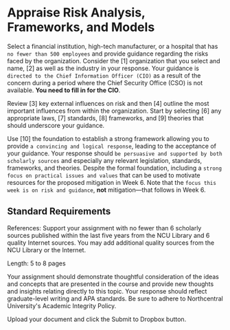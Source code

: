 # Appraise Risk Analysis, Frameworks, and Models

Select a financial institution, high-tech manufacturer, or a hospital that has `no fewer than 500 employees` and provide guidance regarding the risks faced by the organization. Consider the [1] organization that you select and name, [2] as well as the industry in your response. Your guidance is `directed to the Chief Information Officer (CIO)` as a result of the concern during a period where the Chief Security Office (CSO) is not available. **You need to fill in for the CIO**.

Review [3] key external influences on risk and then [4] outline the most important influences from within the organization. Start by selecting [6] any appropriate laws, [7] standards, [8] frameworks, and [9] theories that should underscore your guidance.

Use [10] the foundation to establish a strong framework allowing you to provide `a convincing and logical response`, leading to the acceptance of your guidance. Your response should `be persuasive and supported by both scholarly sources` and especially any relevant legislation, standards, frameworks, and theories. Despite the formal foundation, including a `strong focus on practical issues and values` that can be used to motivate resources for the proposed mitigation in Week 6. Note that the `focus this week is on risk and guidance`, **not** mitigation—that follows in Week 6.

## Standard Requirements

References: Support your assignment with no fewer than 6 scholarly sources published within the last five years from the NCU Library and 6 quality Internet sources. You may add additional quality sources from the NCU Library or the Internet.

Length: 5 to 8 pages

Your assignment should demonstrate thoughtful consideration of the ideas and concepts that are presented in the course and provide new thoughts and insights relating directly to this topic. Your response should reflect graduate-level writing and APA standards. Be sure to adhere to Northcentral University's Academic Integrity Policy.

Upload your document and click the Submit to Dropbox button.
